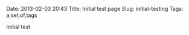 Date: 2013-02-03 20:43
Title: Initial test page
Slug: initial-testing
Tags: a,set,of,tags

Initial test

